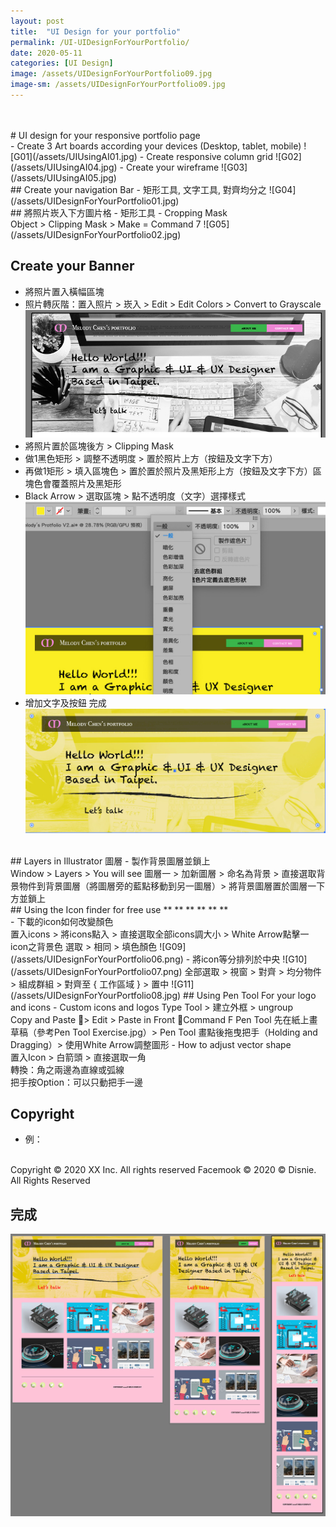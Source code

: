 ```yaml
---
layout: post
title:  "UI Design for your portfolio"
permalink: /UI-UIDesignForYourPortfolio/
date: 2020-05-11
categories: [UI Design]
image: /assets/UIDesignForYourPortfolio09.jpg
image-sm: /assets/UIDesignForYourPortfolio09.jpg
---
```

<br />
<br />
# UI design for your responsive portfolio page
<br />
- Create 3 Art boards according your devices (Desktop, tablet, mobile)
![G01](/assets/UIUsingAI01.jpg)
- Create responsive column grid
![G02](/assets/UIUsingAI04.jpg)
- Create your wireframe
![G03](/assets/UIUsingAI05.jpg)

<br />
## Create your navigation Bar
- 矩形工具, 文字工具, 對齊均分之
![G04](/assets/UIDesignForYourPortfolio01.jpg)  

<br />
## 將照片崁入下方圖片格
- 矩形工具
- Cropping Mask
<br />
Object > Clipping Mask > Make = Command 7
![G05](/assets/UIDesignForYourPortfolio02.jpg)  

## Create your Banner
- 將照片置入橫幅區塊
- 照片轉灰階：置入照片 > 崁入 > Edit > Edit Colors > Convert to Grayscale  
![G06](/assets/UIDesignForYourPortfolio03.jpg)  
- 將照片置於區塊後方 > Clipping Mask  
- 做1黑色矩形 > 調整不透明度 > 置於照片上方（按鈕及文字下方）  
- 再做1矩形 > 填入區塊色 > 置於置於照片及黑矩形上方（按鈕及文字下方）區塊色會覆蓋照片及黑矩形  
- Black Arrow > 選取區塊 > 點不透明度（文字）選擇樣式  
![G07](/assets/UIDesignForYourPortfolio04.jpg)  
- 增加文字及按鈕 完成
![G08](/assets/UIDesignForYourPortfolio05.jpg)  

<br />
## Layers in Illustrator 圖層
- 製作背景圖層並鎖上
<br />
Window > Layers > You will see 圖層一 > 加新圖層 > 命名為背景 > 直接選取背景物件到背景圖層（將圖層旁的藍點移動到另一圖層）> 將背景圖層置於圖層一下方並鎖上

<br />
## Using the Icon finder for free use
*<https://www.flaticon.com/>*  
*<https://www.freepik.com/>*  
*<https://iconstore.co/>*  
*<https://streamlineicons.com/>*  
*<https://www.iconfinder.com/search/?q=web>*  
*<https://www.vecteezy.com/free-vector/web-icons>*  
<br />
- 下載的icon如何改變顏色
<br />
置入icons > 將icons點入 > 直接選取全部icons調大小 > White Arrow點擊一icon之背景色
選取 > 相同 > 填色顏色
![G09](/assets/UIDesignForYourPortfolio06.png)  
- 將icon等分排列於中央
![G10](/assets/UIDesignForYourPortfolio07.png)  
全部選取 > 視窗 > 對齊 > 均分物件 > 組成群組 > 對齊至 { 工作區域 } > 置中
![G11](/assets/UIDesignForYourPortfolio08.jpg)  
## Using Pen Tool For your logo and icons
- Custom icons and logos
Type Tool > 建立外框 > ungroup
<br />
Copy and Paste > Edit > Paste in Front ＝Command F
Pen Tool 先在紙上畫草稿（參考Pen Tool Exercise.jpg）> Pen Tool 畫點後拖曳把手（Holding and Dragging）> 使用White Arrow調整圖形
- How to adjust vector shape
<br />
置入Icon > 白箭頭 > 直接選取一角
<br />
轉換：角之兩邊為直線或弧線
<br />
把手按Option：可以只動把手一邊

## Copyright
- 例：
<br />
Copyright © 2020 XX Inc. All rights reserved  
Facemook © 2020  
© Disnie. All Rights Reserved  

## 完成
![G12](/assets/UIDesignForYourPortfolio09.jpg)
